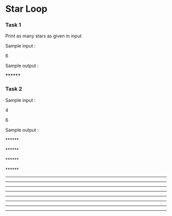 # Star Loop

### Task 1

Print as many stars as given in input&#x20;

Sample input :&#x20;

6&#x20;

Sample output :&#x20;

**\*\*\*\*\*\***

### Task 2

Sample input :&#x20;

4&#x20;

6&#x20;

Sample output :&#x20;

\*\*\*\*\*\*

\*\*\*\*\*\*

\*\*\*\*\*\*

\*\*\*\*\*\*

***

***

***

***

***

***

***



***
